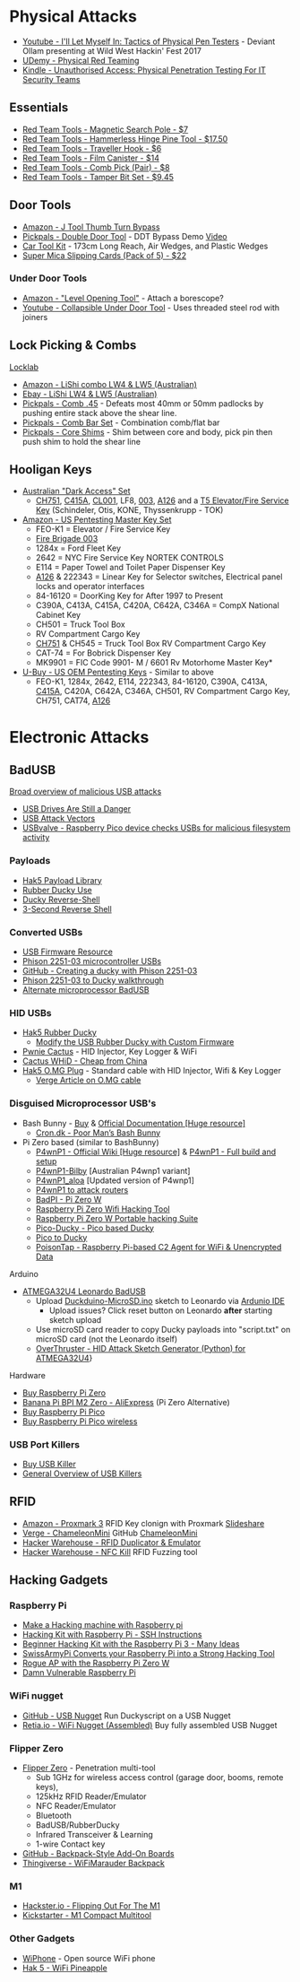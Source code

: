 # Physical Attacks
* [Youtube - I'll Let Myself In: Tactics of Physical Pen Testers](https://www.youtube.com/watch?v=rnmcRTnTNC8) - Deviant Ollam presenting at Wild West Hackin' Fest 2017
* [UDemy - Physical Red Teaming](https://www.udemy.com/course/learn-physical-red-team-operations/?couponCode=OPPPOT42722) 
* [Kindle - Unauthorised Access: Physical Penetration Testing For IT Security Teams](https://www.amazon.com.au/Unauthorised-Access-Physical-Penetration-Security-ebook/dp/B005DIAPKE)
## Essentials
- [Red Team Tools - Magnetic Search Pole - $7](https://www.redteamtools.com/magneticsearchpole)
- [Red Team Tools - Hammerless Hinge Pine Tool - $17.50](https://www.redteamtools.com/hammerless-hinge-tool)
- [Red Team Tools - Traveller Hook - $6](https://www.redteamtools.com/traveler-hook-steel)
- [Red Team Tools - Film Canister - $14](https://www.redteamtools.com/film-canister)
- [Red Team Tools - Comb Pick (Pair) - $8](https://www.redteamtools.com/covert-comb-pick-set-of-2)
- [Red Team Tools - Tamper Bit Set - $9.45](https://www.redteamtools.com/best-tamper-bit-set/)
## Door Tools
* [Amazon - J Tool Thumb Turn Bypass](https://www.amazon.com.au/Tool-Thumb-Turn-Bypass/dp/B09MT54HCD) 
* [Pickpals - Double Door Tool](https://www.pickpals.com.au/buy-lockpicks/bypass-tools/sparrows-double-door-tool/) - DDT Bypass Demo [Video](https://www.youtube.com/watch?v=GLMyIvgG3zs)
* [Car Tool Kit](https://www.amazon.com.au/Duolamila-Professional-Emergency-Multi-Function-Household/dp/B0B51CP743) - 173cm Long Reach, Air Wedges, and Plastic Wedges
* [Super Mica Slipping Cards (Pack of 5) - $22](https://www.amazon.com.au/Super-Latch-Release-Slipping-Cards/dp/B0CB4CTRL4/ref=sr_1_1)
### Under Door Tools
* [Amazon - "Level Opening Tool"](https://www.amazon.com.au/dp/B0CHLVR76R) - Attach a borescope?
* [Youtube - Collapsible Under Door Tool](https://www.youtube.com/watch?v=gdkCsC90RMc) - Uses threaded steel rod with joiners

## Lock Picking & Combs
[Locklab](https://locklab.com/)
* [Amazon - LiShi combo LW4 & LW5 (Australian)](https://www.amazon.com.au/AGOUH-Australian-Lockwood-Professional-Locksmith/dp/B0BCFLC1ZJ)
* [Ebay - LiShi LW4 & LW5 (Australian)](https://www.ebay.com.au/itm/145854654022)
* [Pickpals - Comb .45](https://www.pickpals.com.au/buy-lockpicks/bypass-tools/comb-45/) - Defeats most 40mm or 50mm padlocks by pushing entire stack above the shear line.
* [Pickpals - Comb Bar Set](https://www.pickpals.com.au/buy-lockpicks/bypass-tools/comb-bar/) - Combination comb/flat bar
* [Pickpals - Core Shims](https://www.pickpals.com.au/buy-lockpicks/bypass-tools/sparrows-core-shims/) - Shim between core and body, pick pin then push shim to hold the shear line
## Hooligan Keys
* [Australian "Dark Access" Set](https://dalp.com.au/product/dark-access-set/)
	* [CH751](https://www.etsy.com/au/listing/1170364429/jayco-dual-water-filler-key-ch751-for), [C415A](https://www.etsy.com/au/listing/1766577873/c415a-replacement-key-compx-ncl), [CL001](https://www.etsy.com/au/listing/1728854738/cl001-electricians-master-key-for), LF8, [003](https://www.etsy.com/au/listing/1208809800/fire-brigade-003-key-essential-services), [A126](https://www.etsy.com/au/listing/1596355290/a126-allen-bradley-apem-a126-fire-panel) and a [T5 Elevator/Fire Service Key](https://www.etsy.com/au/listing/1552001306/t5-fire-service-lift-elevator-key-for) (Schindeler, Otis, KONE, Thyssenkrupp - TOK)
* [Amazon - US Pentesting Master Key Set](https://www.amazon.com.au/Pentesting-Master-Cabinet-Elevator-Security/dp/B0CGX56BJR)
	* FEO-K1 = Elevator / Fire Service Key
	* [Fire Brigade 003](https://www.etsy.com/au/listing/1208809800/fire-brigade-003-key-essential-services)
	* 1284x = Ford Fleet Key
	* 2642 = NYC Fire Service Key NORTEK CONTROLS
	* E114 = Paper Towel and Toilet Paper Dispenser Key
	* [A126](https://www.etsy.com/au/listing/1596355290/a126-allen-bradley-apem-a126-fire-panel) & 222343 = Linear Key for Selector switches, Electrical panel locks and operator interfaces   
	* 84-16120 = DoorKing Key for After 1997 to Present   
	* C390A, C413A, C415A, C420A, C642A, C346A = CompX National Cabinet Key
	* CH501 = Truck Tool Box
	* RV Compartment Cargo Key
	* [CH751](https://www.etsy.com/au/listing/1170364429/jayco-dual-water-filler-key-ch751-for?ga_order=most_relevant&ga_search_type=all&ga_view_type=gallery&ga_search_query=ch751+key&ref=sr_gallery-1-2&frs=1&content_source=7a5f0c9eb7b21dc4d34cb2f696b0ba1d016bb2fc%253A1170364429&organic_search_click=1) & CH545 = Truck Tool Box RV Compartment Cargo Key
	* CAT-74 = For Bobrick Dispenser Key
	* MK9901 = FIC Code 9901- M / 6601 Rv Motorhome Master Key*
* [U-Buy - US OEM Pentesting Keys](https://www.u-buy.com.au/product/13EP0SU6-16-oem-pentesting-keys-1284x-feo-k1-16120-222343-ch751-ch501-c346a-c390a-e114) - Similar to above   
	* FEO-K1, 1284x, 2642, E114, 222343, 84-16120, C390A, C413A, [C415A](https://www.etsy.com/au/listing/1766577873/c415a-replacement-key-compx-ncl), C420A, C642A, C346A, CH501, RV Compartment Cargo Key, CH751, CAT74, [A126](https://www.etsy.com/au/listing/1596355290/a126-allen-bradley-apem-a126-fire-panel)

# Electronic Attacks
## BadUSB
[Broad overview of malicious USB attacks](https://elie.net/blog/security/what-are-malicious-usb-keys-and-how-to-create-a-realistic-one/)
* [USB Drives Are Still a Danger](https://www.gdatasoftware.com/blog/2021/11/usb-drives-still-a-danger)
* [USB Attack Vectors](https://elie.net/blog/security/what-are-malicious-usb-keys-and-how-to-create-a-realistic-one/)
* [USBvalve - Raspberry Pico device checks USBs for malicious filesystem activity](https://github.com/cecio/USBvalve)

### Payloads
* [Hak5 Payload Library](https://github.com/hak5/usbrubberducky-payloads)
* [Rubber Ducky Use](https://blog.teamascend.com/rubber-ducky)
* [Ducky Reverse-Shell](https://github.com/TeaPixl/Pico-NetCat-Reverse-Shell)
* [3-Second Reverse Shell](https://shop.hak5.org/blogs/usb-rubber-ducky/the-3-second-reverse-shell-with-a-usb-rubber-ducky)

### Converted USBs
* [USB Firmware Resource](https://www.usbdev.ru/files/#gsc.tab=0)
* [Phison 2251-03 microcontroller USBs](https://hackmag.com/security/rubber-ducky/)
* [GitHub - Creating a ducky with Phison 2251-03](https://github.com/brandonlw/Psychson)
* [Phison 2251-03 to Ducky walkthrough](https://null-byte.wonderhowto.com/how-to/make-your-own-bad-usb-0165419/) 
* [Alternate microprocessor BadUSB](https://github.com/krakrukra/PocketAdmin)

### HID USBs
* [Hak5 Rubber Ducky](https://shop.hak5.org/products/usb-rubber-ducky) 
    * [Modify the USB Rubber Ducky with Custom Firmware](https://null-byte.wonderhowto.com/how-to/modify-usb-rubber-ducky-with-custom-firmware-0177335/)
* [Pwnie Cactus](https://pwnieexpres.com/en-au/products/cactus-whid-wifi-hid-injector-an-usb-rubberducky) - HID Injector, Key Logger & WiFi
* [Cactus WHiD - Cheap from China](https://www.tindie.com/products/aprbrother/cactus-whid-wifi-hid-injector-usb-rubberducky/)
* [Hak5 O.MG Plug](https://hak5.org/collections/omg-row2/products/omg-plug) - Standard cable with HID Injector, Wifi & Key Logger
    * [Verge Article on O.MG cable](https://www.theverge.com/23321517/omg-elite-cable-hacker-tool-review-defcon) 

### Disguised Microprocessor USB's
* Bash Bunny - [Buy](https://shop.hak5.org/products/bash-bunny) & [Official Documentation [Huge resource]](https://docs.hak5.org/bash-bunny/)
   * [Cron.dk - Poor Man’s Bash Bunny](https://www.cron.dk/poor-mans-bash-bunny/)
* Pi Zero based (similar to BashBunny) 
   * [P4wnP1 - Official Wiki [Huge resource]](https://p4wnp1.readthedocs.io/en/latest/) & [P4wnP1 - Full build and setup ](https://gideonwolfe.com/posts/security/p4wnp1/)
   * [P4wnP1-Bilby](https://wjmccann.github.io/blog/2017/11/09/Introducing-the-P4wnP1-Bilby) [Australian P4wnp1 variant]
   * [P4wnP1_aloa](https://github.com/RoganDawes/P4wnP1_aloa) [Updated version of P4wnp1]
   * [P4wnP1 to attack routers](https://github.com/tenable/router_badusb/blob/master/README.md)
   * [BadPI - Pi Zero W](https://www-users.york.ac.uk/~mjf5/bad_pi/index.html)
   * [Raspberry Pi Zero Wifi Hacking Tool](https://thesmashy.medium.com/raspberry-pi-zero-w-wifi-hacking-gadget-63e3fa1c3c8d)
   * [Raspberry Pi Zero W Portable hacking Suite](https://assume-breach.medium.com/building-the-ultimate-portable-hacking-suite-with-a-raspberry-pi-zero-w-dbc60704d872)
   * [Pico-Ducky - Pico based Ducky](https://github.com/dbisu/pico-ducky)
   * [Pico to Ducky](https://github.com/OCEANOFANYTHINGOFFICIAL/RPI-PICO-TO-BAD-USB-CONVERTER)
   * [PoisonTap - Raspberry Pi-based C2 Agent for WiFi & Unencrypted Data](https://www.dailydot.com/debug/poisontap-hacking-tool/)

Arduino
* [ATMEGA32U4 Leonardo BadUSB](https://github.com/asciiterminal/CJMCU_ATMEGA32U4_BADUSB)
   * Upload [Duckduino-MicroSD.ino](https://www.arduino.cc/en/software) sketch to Leonardo via [Ardunio IDE](https://www.arduino.cc/en/software)
      * Upload issues? Click reset button on Leonardo **after** starting sketch upload
   * Use microSD card reader to copy Ducky payloads into "script.txt" on microSD card (not the Leonardo itself)
   * [OverThruster - HID Attack Sketch Generator (Python) for ATMEGA32U4](https://github.com/RedLectroid/OverThruster)}

Hardware
* [Buy Raspberry Pi Zero ](https://core-electronics.com.au/raspberry-pi-pico.html)
* [Banana Pi BPI M2 Zero - AliExpress](https://www.aliexpress.com/item/32839074880.html) (Pi Zero Alternative)
* [Buy Raspberry Pi Pico](https://raspberry.piaustralia.com.au/products/raspberry-pi-pico-w?src=raspberrypi)
* [Buy Raspberry Pi Pico wireless](https://core-electronics.com.au/raspberry-pi-pico-w-wireless-wifi.html)

### USB Port Killers
* [Buy USB Killer](https://usbkill.com/) 
* [General Overview of USB Killers](https://www.darkreading.com/endpoint/rule-of-thumb-usb-killers-pose-real-threat)

## RFID
* [Amazon - Proxmark 3](https://www.amazon.com.au/YaSao-Proxmark3-Reader-Copier-Changeable/dp/B09VGM7SB4) RFID Key clonign with Proxmark [Slideshare](https://www.slideshare.net/GabrielSchuyler/shmoocon-2022-rfid-key-cloning-for-angry-bikers)
* [Verge - ChameleonMini](https://www.theverge.com/23411372/chameleon-mini-rfid-nfc-attack-proxmark3-keyless-card-reader) GitHub [ChameleonMini](https://github.com/RfidResearchGroup/ChameleonMini/tree/proxgrind)
* [Hacker Warehouse - RFID Duplicator & Emulator](https://hackerwarehouse.com/product/keysy-lf-rfid-duplicator-and-emulator/)
* [Hacker Warehouse - NFC Kill](https://hackerwarehouse.com/product/nfc-kill-professional/) RFID Fuzzing tool

## Hacking Gadgets
### Raspberry Pi
* [Make a Hacking machine with Raspberry pi ](https://maker.pro/raspberry-pi/projects/hacking-machine-with-raspberry-pi)
* [Hacking Kit with Raspberry Pi - SSH Instructions](https://gbhackers.com/raspberry-pi-and-kali-linux/)
* [Beginner Hacking Kit with the Raspberry Pi 3 - Many Ideas](https://null-byte.wonderhowto.com/how-to/build-beginner-hacking-kit-with-raspberry-pi-3-model-b-0184144/)
* [SwissArmyPi Converts your Raspberry Pi into a Strong Hacking Tool](https://medevel.com/swissarmypi/)
* [Rogue AP with the Raspberry Pi Zero W](https://jerryryle.github.io/rogue_ap/)
* [Damn Vulnerable Raspberry Pi](https://whitedome.com.au/re4son/sticky-fingers-dv-pi/)

### WiFi nugget
* [GitHub - USB Nugget](https://github.com/DevKitty-io/USB-Nugget) Run Duckyscript on a USB Nugget
* [Retia.io - WiFi Nugget (Assembled)](https://retia.io/products/wi-fi-nugget-assembled) Buy fully assembled USB Nugget

### Flipper Zero
* [Flipper Zero](https://flipperzero.one/) - Penetration multi-tool
    * Sub 1GHz for wireless access control (garage door, booms, remote keys), 
    * 125kHz RFID Reader/Emulator
    * NFC Reader/Emulator
    * Bluetooth
    * BadUSB/RubberDucky
    * Infrared Transceiver & Learning
    * 1-wire Contact key
* [GitHub - Backpack-Style Add-On Boards](https://github.com/Chrismettal/flipper-zero-backpacks)
* [Thingiverse - WiFiMarauder Backpack](https://www.thingiverse.com/thing:6194759)
 
### M1
* [Hackster.io - Flipping Out For The M1](https://www.hackster.io/news/flipping-out-for-the-m1-b86efae35a31)
* [Kickstarter - M1 Compact Multitool](https://www.kickstarter.com/projects/monstatek/the-m1-a-compact-multitool-for-technophiles-and-hackers/)

### Other Gadgets
* [WiPhone](https://www.wiphone.io/) - Open source WiFi phone
* [Hak 5 - WiFi Pineapple](https://shop.hak5.org/products/wifi-pineapple)
